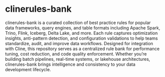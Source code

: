 # clinerules-bank
clinerules-bank is a curated collection of best practice rules for popular data frameworks, query engines, and table formats including Apache Spark, Trino, Flink, Iceberg, Delta Lake, and more. Each rule captures optimization insights, anti-pattern detection, and configuration validations to help teams standardize, audit, and improve data workflows.
Designed for integration with Cline, this repository serves as a centralized rule bank for performance tuning, cost reduction, and code quality enforcement.
Whether you’re building batch pipelines, real-time systems, or lakehouse architectures, clinerules-bank brings intelligence and consistency to your data development lifecycle.
